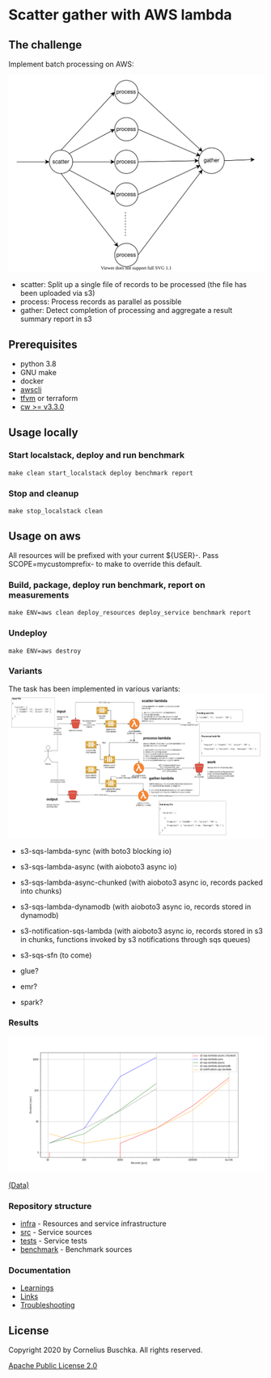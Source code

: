 # Scatter gather with AWS lambda

## The challenge
Implement batch processing on AWS:

![scatter-gather-general](./doc/scatter-gather-general.svg)

* scatter: Split up a single file of records to be processed (the file has been uploaded via s3)
* process: Process records as parallel as possible
* gather: Detect completion of processing and aggregate a result summary report in s3

## Prerequisites
* python 3.8
* GNU make
* docker
* [awscli](https://docs.aws.amazon.com/de_de/cli/latest/userguide/cli-chap-install.html)
* [tfvm](https://github.com/cbuschka/tfvm) or terraform
* [cw >= v3.3.0](https://github.com/lucagrulla/cw)

## Usage locally

### Start localstack, deploy and run benchmark
```
make clean start_localstack deploy benchmark report
```

### Stop and cleanup
```
make stop_localstack clean
```

## Usage on aws

All resources will be prefixed with your current ${USER}-. Pass
SCOPE=mycustomprefix- to make to override this default.

### Build, package, deploy run benchmark, report on measurements
```
make ENV=aws clean deploy_resources deploy_service benchmark report
```

### Undeploy
```
make ENV=aws destroy
```

### Variants
The task has been implemented in various variants:
![s3-sqs-lambda](./doc/s3-sqs-lambda-overview.png)
* s3-sqs-lambda-sync (with boto3 blocking io)
* s3-sqs-lambda-async (with aioboto3 async io)
* s3-sqs-lambda-async-chunked (with aioboto3 async io, records packed into chunks)
* s3-sqs-lambda-dynamodb (with aioboto3 async io, records stored in dynamodb)
* s3-notification-sqs-lambda (with aioboto3 async io, records stored in s3 in chunks, functions invoked by s3 notifications through sqs queues)

* s3-sqs-sfn (to come)
* glue?
* emr?
* spark?

### Results
![Results](./doc/report.png)

[(Data)](./measurements.csv)

### Repository structure
* [infra](./infra) - Resources and service infrastructure
* [src](./src) - Service sources
* [tests](./tests) - Service tests
* [benchmark](./benchmark) - Benchmark sources

### Documentation
* [Learnings](./doc/learnings.md)
* [Links](./doc/links.md)
* [Troubleshooting](./doc/troubleshooting.md)

## License
Copyright 2020 by Cornelius Buschka. All rights reserved.

[Apache Public License 2.0](./license.txt)
